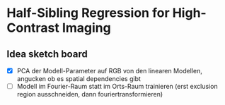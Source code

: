 # Half-Sibling Regression for High-Contrast Imaging

## Idea sketch board

- [x] PCA der Modell-Parameter auf RGB von den linearen Modellen, angucken ob es spatial dependencies gibt
- [ ] Modell im Fourier-Raum statt im Orts-Raum trainieren (erst exclusion region ausschneiden, dann fouriertransformieren)
